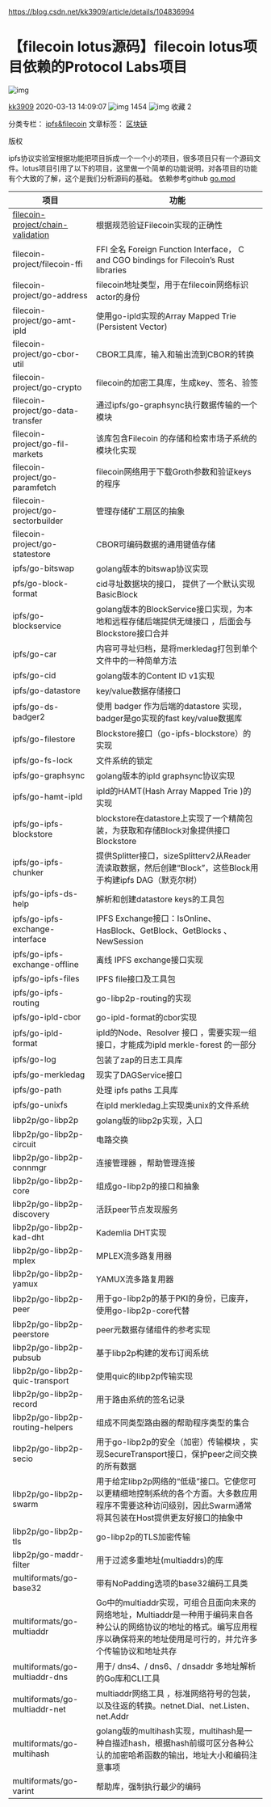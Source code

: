 https://blog.csdn.net/kk3909/article/details/104836994

# 【filecoin lotus源码】filecoin lotus项目依赖的Protocol Labs项目

![img](https://csdnimg.cn/release/blogv2/dist/pc/img/original.png)

[kk3909](https://me.csdn.net/kk3909) 2020-03-13 14:09:07 ![img](https://csdnimg.cn/release/blogv2/dist/pc/img/articleReadEyes.png) 1454 ![img](https://csdnimg.cn/release/blogv2/dist/pc/img/tobarCollect.png) 收藏 2

分类专栏： [ipfs&filecoin](https://blog.csdn.net/kk3909/category_9796679.html) 文章标签： [区块链](https://www.csdn.net/gather_21/MtTaEg0sNDkyNDQtYmxvZwO0O0OO0O0O.html)

版权

ipfs协议实验室根据功能把项目拆成一个一个小的项目，很多项目只有一个源码文件。lotus项目引用了以下的项目，这里做一个简单的功能说明，对各项目的功能有个大致的了解，这个是我们分析源码的基础。
依赖参考github [go.mod](https://github.com/filecoin-project/lotus/blob/master/go.mod)

| 项目                                                         | 功能                                                         |
| ------------------------------------------------------------ | ------------------------------------------------------------ |
| [filecoin-project/chain-validation](https://github.com/filecoin-project/chain-validation) | 根据规范验证Filecoin实现的正确性                             |
| filecoin-project/filecoin-ffi                                | FFI 全名 Foreign Function Interface， C and CGO bindings for Filecoin’s Rust libraries |
| filecoin-project/go-address                                  | filecoin地址类型，用于在filecoin网络标识actor的身份          |
| filecoin-project/go-amt-ipld                                 | 使用go-ipld实现的Array Mapped Trie (Persistent Vector)       |
| filecoin-project/go-cbor-util                                | CBOR工具库，输入和输出流到CBOR的转换                         |
| filecoin-project/go-crypto                                   | filecoin的加密工具库，生成key、签名、验签                    |
| filecoin-project/go-data-transfer                            | 通过ipfs/go-graphsync执行数据传输的一个模块                  |
| filecoin-project/go-fil-markets                              | 该库包含Filecoin 的存储和检索市场子系统的模块化实现          |
| filecoin-project/go-paramfetch                               | filecoin网络用于下载Groth参数和验证keys的程序                |
| filecoin-project/go-sectorbuilder                            | 管理存储矿工扇区的抽象                                       |
| filecoin-project/go-statestore                               | CBOR可编码数据的通用键值存储                                 |
| ipfs/go-bitswap                                              | golang版本的bitswap协议实现                                  |
| pfs/go-block-format                                          | cid寻址数据块的接口， 提供了一个默认实现BasicBlock           |
| ipfs/go-blockservice                                         | golang版本的BlockService接口实现，为本地和远程存储后端提供无缝接口 ，后面会与Blockstore接口合并 |
| ipfs/go-car                                                  | 内容可寻址归档，是将merkledag打包到单个文件中的一种简单方法  |
| ipfs/go-cid                                                  | golang版本的Content ID v1实现                                |
| ipfs/go-datastore                                            | key/value数据存储接口                                        |
| ipfs/go-ds-badger2                                           | 使用 badger 作为后端的datastore 实现，badger是go实现的fast key/value数据库 |
| ipfs/go-filestore                                            | Blockstore接口（go-ipfs-blockstore）的实现                   |
| ipfs/go-fs-lock                                              | 文件系统的锁定                                               |
| ipfs/go-graphsync                                            | golang版本的ipld graphsync协议实现                           |
| ipfs/go-hamt-ipld                                            | ipld的HAMT(Hash Array Mapped Trie )的实现                    |
| ipfs/go-ipfs-blockstore                                      | blockstore在datastore上实现了一个精简包装，为获取和存储Block对象提供接口Blockstore |
| ipfs/go-ipfs-chunker                                         | 提供Splitter接口，sizeSplitterv2从Reader流读取数据，然后创建“Block”，这些Block用于构建ipfs DAG（默克尔树） |
| ipfs/go-ipfs-ds-help                                         | 解析和创建datastore keys的工具包                             |
| ipfs/go-ipfs-exchange-interface                              | IPFS Exchange接口：IsOnline、HasBlock、GetBlock、GetBlocks 、NewSession |
| ipfs/go-ipfs-exchange-offline                                | 离线 IPFS exchange接口实现                                   |
| ipfs/go-ipfs-files                                           | IPFS file接口及工具包                                        |
| ipfs/go-ipfs-routing                                         | go-libp2p-routing的实现                                      |
| ipfs/go-ipld-cbor                                            | go-ipld-format的cbor实现                                     |
| ipfs/go-ipld-format                                          | ipld的Node、Resolver 接口 ，需要实现一组接口，才能成为ipld merkle-forest 的一部分 |
| ipfs/go-log                                                  | 包装了zap的日志工具库                                        |
| ipfs/go-merkledag                                            | 现实了DAGService接口                                         |
| ipfs/go-path                                                 | 处理 ipfs paths 工具库                                       |
| ipfs/go-unixfs                                               | 在ipld merkledag上实现类unix的文件系统                       |
| libp2p/go-libp2p                                             | golang版的libp2p实现，入口                                   |
| libp2p/go-libp2p-circuit                                     | 电路交换                                                     |
| libp2p/go-libp2p-connmgr                                     | 连接管理器 ，帮助管理连接                                    |
| libp2p/go-libp2p-core                                        | 组成go-libp2p的接口和抽象                                    |
| libp2p/go-libp2p-discovery                                   | 活跃peer节点发现服务                                         |
| libp2p/go-libp2p-kad-dht                                     | Kademlia DHT实现                                             |
| libp2p/go-libp2p-mplex                                       | MPLEX流多路复用器                                            |
| libp2p/go-libp2p-yamux                                       | YAMUX流多路复用器                                            |
| libp2p/go-libp2p-peer                                        | 用于go-libp2p的基于PKI的身份，已废弃，使用go-libp2p-core代替 |
| libp2p/go-libp2p-peerstore                                   | peer元数据存储组件的参考实现                                 |
| libp2p/go-libp2p-pubsub                                      | 基于libp2p构建的发布订阅系统                                 |
| libp2p/go-libp2p-quic-transport                              | 使用quic的libp2p传输实现                                     |
| libp2p/go-libp2p-record                                      | 用于路由系统的签名记录                                       |
| libp2p/go-libp2p-routing-helpers                             | 组成不同类型路由器的帮助程序类型的集合                       |
| libp2p/go-libp2p-secio                                       | 用于go-libp2p的安全（加密）传输模块 ，实现SecureTransport接口，保护peer之间交换的所有数据 |
| libp2p/go-libp2p-swarm                                       | 用于给定libp2p网络的“低级”接口。它使您可以更精细地控制系统的各个方面。大多数应用程序不需要这种访问级别，因此Swarm通常将其包装在Host提供更友好接口的抽象中 |
| libp2p/go-libp2p-tls                                         | go-libp2p的TLS加密传输                                       |
| libp2p/go-maddr-filter                                       | 用于过滤多重地址(multiaddrs)的库                             |
| multiformats/go-base32                                       | 带有NoPadding选项的base32编码工具类                          |
| multiformats/go-multiaddr                                    | Go中的multiaddr实现，可组合且面向未来的网络地址，Multiaddr是一种用于编码来自各种公认的网络协议的地址的格式。编写应用程序以确保将来的地址使用是可行的，并允许多个传输协议和地址共存 |
| multiformats/go-multiaddr-dns                                | 用于/ dns4、/ dns6、/ dnsaddr 多地址解析的Go库和CLI工具      |
| multiformats/go-multiaddr-net                                | multiaddr网络工具 ，标准网络符号的包装，以及往返的转换。netnet.Dial、net.Listen、net.Addr |
| multiformats/go-multihash                                    | golang版的multihash实现，multihash是一种自描述hash，根据hash前缀可区分各种公认的加密哈希函数的输出，地址大小和编码注意事项 |
| multiformats/go-varint                                       | 帮助库，强制执行最少的编码                                   |